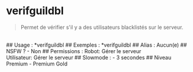 # verifguildbl

> Permet de vérifier s'il y a des utilisateurs blacklistés sur le serveur.

<br>
## Usage :
*verifguildbl
## Exemples :
*verifguildbl
## Alias :
Aucun(e)
## NSFW ?
- Non
## Permissions :
Robot: Gérer le serveur
<br>
Utilisateur: Gérer le serveur
## Slowmode :
- 3 secondes
## Niveau Premium
- Premium Gold
